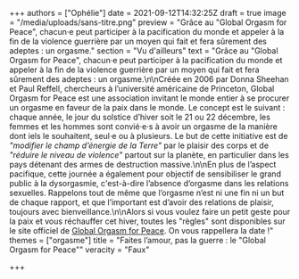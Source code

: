 +++
authors = ["Ophélie"]
date = 2021-09-12T14:32:25Z
draft = true
image = "/media/uploads/sans-titre.png"
preview = "Grâce au \"Global Orgasm for Peace\", chacun·e peut participer à la pacification du monde et appeler à la fin de la violence guerrière par un moyen qui fait et fera sûrement des adeptes : un orgasme."
section = "Vu d'ailleurs"
text = "Grâce au \"Global Orgasm for Peace\", chacun·e peut participer à la pacification du monde et appeler à la fin de la violence guerrière par un moyen qui fait et fera sûrement des adeptes : un orgasme.\n\nCréée en 2006 par Donna Sheehan et Paul Reffell, chercheurs à l’université américaine de Princeton, Global Orgasm for Peace est une association invitant le monde entier à se procurer un orgasme en faveur de la paix dans le monde. Le concept est le suivant : chaque année, le jour du solstice d’hiver soit le 21 ou 22 décembre, les femmes et les hommes sont convié·e·s à avoir un orgasme de la manière dont iels le souhaitent, seul·e ou à plusieurs. Le but de cette initiative est de _\"modifier le champ d’énergie de la Terre\"_ par le plaisir des corps et de _\"réduire le niveau de violence\"_ partout sur la planète, en particulier dans les pays détenant des armes de destruction massive.\n\nEn plus de l’aspect pacifique, cette journée a également pour objectif de sensibiliser le grand public à la dysorgasmie, c'est-à-dire l’absence d’orgasme dans les relations sexuelles. Rappelons tout de même que l’orgasme n’est ni une fin ni un but de chaque rapport, et que l’important est d’avoir des relations de plaisir, toujours avec bienveillance.\n\nAlors si vous voulez faire un petit geste pour la paix et vous réchauffer cet hiver, toutes les \"règles\" sont disponibles sur le site officiel de [Global Orgasm for Peace](https://noosphere.princeton.edu/globalorgasm.html). On vous rappellera la date !"
themes = ["orgasme"]
title = "Faites l’amour, pas la guerre : le \"Global Orgasm for Peace\""
veracity = "Faux"

+++
